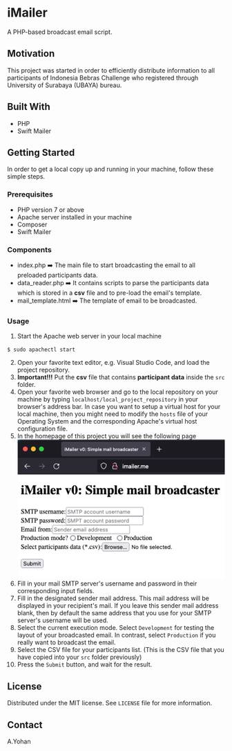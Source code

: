 # iMailer
A PHP-based broadcast email script.

## Motivation
This project was started in order to efficiently distribute information to all participants of Indonesia Bebras Challenge who registered through University of Surabaya (UBAYA) bureau.

## Built With
* PHP
* Swift Mailer

## Getting Started
In order to get a local copy up and running in your machine, follow these simple steps.
### Prerequisites
* PHP version 7 or above
* Apache server installed in your machine
* Composer
* Swift Mailer

### Components
* index.php :arrow_right: The main file to start broadcasting the email to all preloaded participants data.
* data_reader.php :arrow_right: It contains scripts to parse the participants data which is stored in a **csv** file and to pre-load the email's template.
* mail_template.html :arrow_right: The template of email to be broadcasted.

### Usage
1. Start the Apache web server in your local machine
```
$ sudo apachectl start
```
2. Open your favorite text editor, e.g. Visual Studio Code, and load the project repository.
3. **Important!!!** Put the **csv** file that contains **participant data** inside the `src` folder.
4. Open your favorite web browser and go to the local repository on your machine by typing `localhost/local_project_repository` in your browser's address bar.
   In case you want to setup a virtual host for your local machine, then you might need to modify the `hosts` file of your Operating System and the corresponding Apache's virtual host configuration file.
5. In the homepage of this project you will see the following page ![iMailer UI](./src/img/iMailer_ui.png)
6. Fill in your mail SMTP server's username and password in their corresponding input fields.
7. Fill in the designated sender mail address. This mail address will be displayed in your recipient's mail. If you leave this sender mail address blank, then by default the same address that you use for your SMTP server's username will be used.
8. Select the current execution mode. Select `Development` for testing the layout of your broadcasted email. In contrast, select `Production` if you really want to broadcast the email.
9. Select the CSV file for your participants list. (This is the CSV file that you have copied into your `src` folder previously)
10. Press the `Submit` button, and wait for the result.

## License
Distributed under the MIT license. See `LICENSE` file for more information.

## Contact
A.Yohan